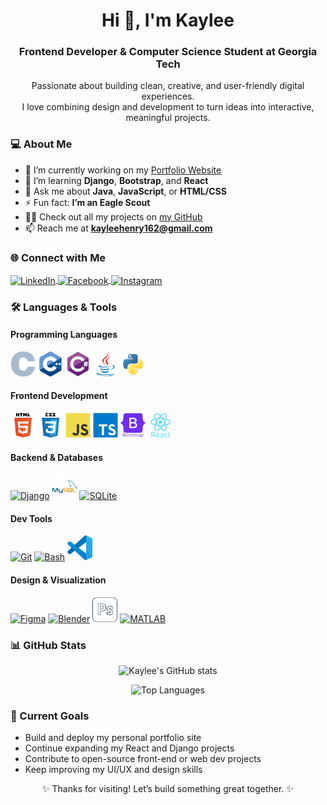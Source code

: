 <h1 align="center">Hi 👋, I'm Kaylee</h1>
<h3 align="center">Frontend Developer & Computer Science Student at Georgia Tech</h3>

<p align="center">
Passionate about building clean, creative, and user-friendly digital experiences.<br>
I love combining design and development to turn ideas into interactive, meaningful projects.
</p>

### 💻 About Me

- 🔭 I’m currently working on my [Portfolio Website](https://github.com/kaylee162/PortfolioWebsite)
- 🌱 I’m learning **Django**, **Bootstrap**, and **React**
- 💬 Ask me about **Java**, **JavaScript**, or **HTML/CSS**
- ⚡ Fun fact: **I’m an Eagle Scout**
- 👩‍💻 Check out all my projects on [my GitHub](https://github.com/kaylee162)
- 📫 Reach me at **kayleehenry162@gmail.com**

### 🌐 Connect with Me

<p align="left">
<a href="https://www.linkedin.com/in/kaylee162" target="blank">
  <img align="center" src="https://raw.githubusercontent.com/rahuldkjain/github-profile-readme-generator/master/src/images/icons/Social/linked-in-alt.svg" alt="LinkedIn" height="30" width="40" />
</a>
<a href="https://fb.com/kayleehenry162" target="blank">
  <img align="center" src="https://raw.githubusercontent.com/rahuldkjain/github-profile-readme-generator/master/src/images/icons/Social/facebook.svg" alt="Facebook" height="30" width="40" />
</a>
<a href="https://instagram.com/kaylee_henry__" target="blank">
  <img align="center" src="https://raw.githubusercontent.com/rahuldkjain/github-profile-readme-generator/master/src/images/icons/Social/instagram.svg" alt="Instagram" height="30" width="40" />
</a>
</p>

### 🛠️ Languages & Tools

#### Programming Languages
<p align="left">
<a href="https://www.cprogramming.com/"><img src="https://raw.githubusercontent.com/devicons/devicon/master/icons/c/c-original.svg" alt="C" width="40" height="40"/></a>
<a href="https://www.w3schools.com/cpp/"><img src="https://raw.githubusercontent.com/devicons/devicon/master/icons/cplusplus/cplusplus-original.svg" alt="C++" width="40" height="40"/></a>
<a href="https://www.w3schools.com/cs/"><img src="https://raw.githubusercontent.com/devicons/devicon/master/icons/csharp/csharp-original.svg" alt="C#" width="40" height="40"/></a>
<a href="https://www.java.com"><img src="https://raw.githubusercontent.com/devicons/devicon/master/icons/java/java-original.svg" alt="Java" width="40" height="40"/></a>
<a href="https://www.python.org"><img src="https://raw.githubusercontent.com/devicons/devicon/master/icons/python/python-original.svg" alt="Python" width="40" height="40"/></a>
</p>

#### Frontend Development
<p align="left">
<a href="https://developer.mozilla.org/en-US/docs/Web/HTML"><img src="https://raw.githubusercontent.com/devicons/devicon/master/icons/html5/html5-original-wordmark.svg" alt="HTML5" width="40" height="40"/></a>
<a href="https://developer.mozilla.org/en-US/docs/Web/CSS"><img src="https://raw.githubusercontent.com/devicons/devicon/master/icons/css3/css3-original-wordmark.svg" alt="CSS3" width="40" height="40"/></a>
<a href="https://developer.mozilla.org/en-US/docs/Web/JavaScript"><img src="https://raw.githubusercontent.com/devicons/devicon/master/icons/javascript/javascript-original.svg" alt="JavaScript" width="40" height="40"/></a>
<a href="https://www.typescriptlang.org/"><img src="https://raw.githubusercontent.com/devicons/devicon/master/icons/typescript/typescript-original.svg" alt="TypeScript" width="40" height="40"/></a>
<a href="https://getbootstrap.com"><img src="https://raw.githubusercontent.com/devicons/devicon/master/icons/bootstrap/bootstrap-plain-wordmark.svg" alt="Bootstrap" width="40" height="40"/></a>
<a href="https://reactjs.org/"><img src="https://raw.githubusercontent.com/devicons/devicon/master/icons/react/react-original-wordmark.svg" alt="React" width="40" height="40"/></a>
</p>

#### Backend & Databases
<p align="left">
<a href="https://www.djangoproject.com/"><img src="https://cdn.worldvectorlogo.com/logos/django.svg" alt="Django" width="40" height="40"/></a>
<a href="https://www.mysql.com/"><img src="https://raw.githubusercontent.com/devicons/devicon/master/icons/mysql/mysql-original-wordmark.svg" alt="MySQL" width="40" height="40"/></a>
<a href="https://www.sqlite.org/"><img src="https://www.vectorlogo.zone/logos/sqlite/sqlite-icon.svg" alt="SQLite" width="40" height="40"/></a>
</p>

#### Dev Tools
<p align="left">
<a href="https://git-scm.com/"><img src="https://www.vectorlogo.zone/logos/git-scm/git-scm-icon.svg" alt="Git" width="40" height="40"/></a>
<a href="https://www.gnu.org/software/bash/"><img src="https://www.vectorlogo.zone/logos/gnu_bash/gnu_bash-icon.svg" alt="Bash" width="40" height="40"/></a>
<a href="https://code.visualstudio.com/"><img src="https://raw.githubusercontent.com/devicons/devicon/master/icons/vscode/vscode-original.svg" alt="VS Code" width="40" height="40"/></a>
</p>

#### Design & Visualization
<p align="left">
<a href="https://www.figma.com/"><img src="https://www.vectorlogo.zone/logos/figma/figma-icon.svg" alt="Figma" width="40" height="40"/></a>
<a href="https://www.blender.org/"><img src="https://download.blender.org/branding/community/blender_community_badge_white.svg" alt="Blender" width="40" height="40"/></a>
<a href="https://www.photoshop.com/"><img src="https://raw.githubusercontent.com/devicons/devicon/master/icons/photoshop/photoshop-line.svg" alt="Photoshop" width="40" height="40"/></a>
<a href="https://www.mathworks.com/"><img src="https://upload.wikimedia.org/wikipedia/commons/2/21/Matlab_Logo.png" alt="MATLAB" width="40" height="40"/></a>
</p>

### 📊 GitHub Stats
<p align="center">
  <img src="https://github-readme-stats.vercel.app/api?username=kaylee162&show_icons=true&theme=tokyonight" alt="Kaylee's GitHub stats" />
</p>
<p align="center">
  <img src="https://github-readme-stats.vercel.app/api/top-langs/?username=kaylee162&layout=compact&theme=tokyonight" alt="Top Languages" />
</p>

### 🎯 Current Goals
- Build and deploy my personal portfolio site  
- Continue expanding my React and Django projects  
- Contribute to open-source front-end or web dev projects  
- Keep improving my UI/UX and design skills  

<p align="center">✨ Thanks for visiting! Let’s build something great together. ✨</p>
